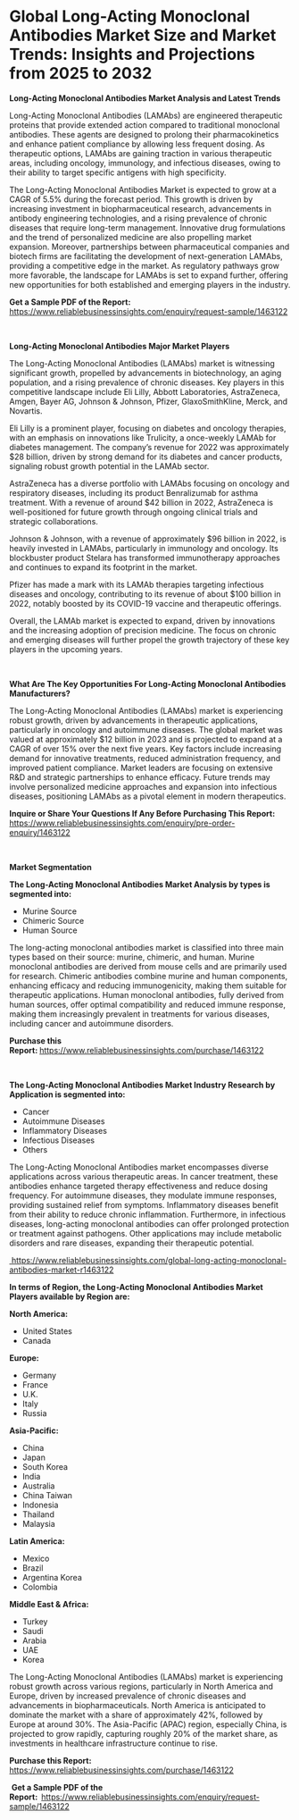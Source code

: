 <p><h1>Global Long-Acting Monoclonal Antibodies Market Size and Market Trends: Insights and Projections from 2025 to 2032</h1></p><p><strong>Long-Acting Monoclonal Antibodies Market Analysis and Latest Trends</strong></p>
<p><p>Long-Acting Monoclonal Antibodies (LAMAbs) are engineered therapeutic proteins that provide extended action compared to traditional monoclonal antibodies. These agents are designed to prolong their pharmacokinetics and enhance patient compliance by allowing less frequent dosing. As therapeutic options, LAMAbs are gaining traction in various therapeutic areas, including oncology, immunology, and infectious diseases, owing to their ability to target specific antigens with high specificity.</p><p>The Long-Acting Monoclonal Antibodies Market is expected to grow at a CAGR of 5.5% during the forecast period. This growth is driven by increasing investment in biopharmaceutical research, advancements in antibody engineering technologies, and a rising prevalence of chronic diseases that require long-term management. Innovative drug formulations and the trend of personalized medicine are also propelling market expansion. Moreover, partnerships between pharmaceutical companies and biotech firms are facilitating the development of next-generation LAMAbs, providing a competitive edge in the market. As regulatory pathways grow more favorable, the landscape for LAMAbs is set to expand further, offering new opportunities for both established and emerging players in the industry.</p></p>
<p><strong>Get a Sample PDF of the Report:&nbsp;</strong> <a href="https://www.reliablebusinessinsights.com/enquiry/request-sample/1463122?utm_campaign=2302&utm_medium=2&utm_source=Github&utm_content=ia&utm_term=13042025&utm_id=long-acting-monoclonal-antibodies">https://www.reliablebusinessinsights.com/enquiry/request-sample/1463122</a></p>
<p>&nbsp;</p>
<p><strong>Long-Acting Monoclonal Antibodies Major Market Players</strong></p>
<p><p>The Long-Acting Monoclonal Antibodies (LAMAbs) market is witnessing significant growth, propelled by advancements in biotechnology, an aging population, and a rising prevalence of chronic diseases. Key players in this competitive landscape include Eli Lilly, Abbott Laboratories, AstraZeneca, Amgen, Bayer AG, Johnson & Johnson, Pfizer, GlaxoSmithKline, Merck, and Novartis.</p><p>Eli Lilly is a prominent player, focusing on diabetes and oncology therapies, with an emphasis on innovations like Trulicity, a once-weekly LAMAb for diabetes management. The company’s revenue for 2022 was approximately $28 billion, driven by strong demand for its diabetes and cancer products, signaling robust growth potential in the LAMAb sector.</p><p>AstraZeneca has a diverse portfolio with LAMAbs focusing on oncology and respiratory diseases, including its product Benralizumab for asthma treatment. With a revenue of around $42 billion in 2022, AstraZeneca is well-positioned for future growth through ongoing clinical trials and strategic collaborations.</p><p>Johnson & Johnson, with a revenue of approximately $96 billion in 2022, is heavily invested in LAMAbs, particularly in immunology and oncology. Its blockbuster product Stelara has transformed immunotherapy approaches and continues to expand its footprint in the market.</p><p>Pfizer has made a mark with its LAMAb therapies targeting infectious diseases and oncology, contributing to its revenue of about $100 billion in 2022, notably boosted by its COVID-19 vaccine and therapeutic offerings.</p><p>Overall, the LAMAb market is expected to expand, driven by innovations and the increasing adoption of precision medicine. The focus on chronic and emerging diseases will further propel the growth trajectory of these key players in the upcoming years.</p></p>
<p>&nbsp;</p>
<p><strong>What Are The Key Opportunities For Long-Acting Monoclonal Antibodies Manufacturers?</strong></p>
<p><p>The Long-Acting Monoclonal Antibodies (LAMAbs) market is experiencing robust growth, driven by advancements in therapeutic applications, particularly in oncology and autoimmune diseases. The global market was valued at approximately $12 billion in 2023 and is projected to expand at a CAGR of over 15% over the next five years. Key factors include increasing demand for innovative treatments, reduced administration frequency, and improved patient compliance. Market leaders are focusing on extensive R&D and strategic partnerships to enhance efficacy. Future trends may involve personalized medicine approaches and expansion into infectious diseases, positioning LAMAbs as a pivotal element in modern therapeutics.</p></p>
<p><strong>Inquire or Share Your Questions If Any Before Purchasing This Report:</strong> <a href="https://www.reliablebusinessinsights.com/enquiry/pre-order-enquiry/1463122?utm_campaign=2302&utm_medium=2&utm_source=Github&utm_content=ia&utm_term=13042025&utm_id=long-acting-monoclonal-antibodies">https://www.reliablebusinessinsights.com/enquiry/pre-order-enquiry/1463122</a></p>
<p>&nbsp;</p>
<p><strong>Market Segmentation</strong></p>
<p><strong>The Long-Acting Monoclonal Antibodies Market Analysis by types is segmented into:</strong></p>
<p><ul><li>Murine Source</li><li>Chimeric Source</li><li>Human Source</li></ul></p>
<p><p>The long-acting monoclonal antibodies market is classified into three main types based on their source: murine, chimeric, and human. Murine monoclonal antibodies are derived from mouse cells and are primarily used for research. Chimeric antibodies combine murine and human components, enhancing efficacy and reducing immunogenicity, making them suitable for therapeutic applications. Human monoclonal antibodies, fully derived from human sources, offer optimal compatibility and reduced immune response, making them increasingly prevalent in treatments for various diseases, including cancer and autoimmune disorders.</p></p>
<p><strong>Purchase this Report:&nbsp;</strong><a href="https://www.reliablebusinessinsights.com/purchase/1463122?utm_campaign=2302&utm_medium=2&utm_source=Github&utm_content=ia&utm_term=13042025&utm_id=long-acting-monoclonal-antibodies">https://www.reliablebusinessinsights.com/purchase/1463122</a></p>
<p>&nbsp;</p>
<p><strong>The Long-Acting Monoclonal Antibodies Market Industry Research by Application is segmented into:</strong></p>
<p><ul><li>Cancer</li><li>Autoimmune Diseases</li><li>Inflammatory Diseases</li><li>Infectious Diseases</li><li>Others</li></ul></p>
<p><p>The Long-Acting Monoclonal Antibodies market encompasses diverse applications across various therapeutic areas. In cancer treatment, these antibodies enhance targeted therapy effectiveness and reduce dosing frequency. For autoimmune diseases, they modulate immune responses, providing sustained relief from symptoms. Inflammatory diseases benefit from their ability to reduce chronic inflammation. Furthermore, in infectious diseases, long-acting monoclonal antibodies can offer prolonged protection or treatment against pathogens. Other applications may include metabolic disorders and rare diseases, expanding their therapeutic potential.</p></p>
<p><a href="https://www.reliablebusinessinsights.com/global-long-acting-monoclonal-antibodies-market-r1463122?utm_campaign=2302&utm_medium=2&utm_source=Github&utm_content=ia&utm_term=13042025&utm_id=long-acting-monoclonal-antibodies">&nbsp;https://www.reliablebusinessinsights.com/global-long-acting-monoclonal-antibodies-market-r1463122</a></p>
<p><strong>In terms of Region, the Long-Acting Monoclonal Antibodies Market Players available by Region are:</strong></p>
<p>
    <p> <strong> North America: </strong>
        <ul>
            <li>United States</li>
            <li>Canada</li>
        </ul>
        </p> 
    <p> <strong> Europe: </strong>
        <ul>
            <li>Germany</li>
            <li>France</li>
            <li>U.K.</li>
            <li>Italy</li>
            <li>Russia</li>
        </ul>
        </p> 
    <p> <strong> Asia-Pacific: </strong>
        <ul>
            <li>China</li>
            <li>Japan</li>
            <li>South Korea</li>
            <li>India</li>
            <li>Australia</li>
            <li>China Taiwan</li>
            <li>Indonesia</li>
            <li>Thailand</li>
            <li>Malaysia</li>
        </ul>
        </p> 
    <p> <strong> Latin America: </strong>
        <ul>
            <li>Mexico</li>
            <li>Brazil</li>
            <li>Argentina Korea</li>
            <li>Colombia</li>
        </ul>
        </p> 
    <p> <strong> Middle East & Africa: </strong>
        <ul>
            <li>Turkey</li>
            <li>Saudi</li>
            <li>Arabia</li>
            <li>UAE</li>
            <li>Korea</li>
        </ul>
    </p>
    </p>
<p><p>The Long-Acting Monoclonal Antibodies (LAMAbs) market is experiencing robust growth across various regions, particularly in North America and Europe, driven by increased prevalence of chronic diseases and advancements in biopharmaceuticals. North America is anticipated to dominate the market with a share of approximately 42%, followed by Europe at around 30%. The Asia-Pacific (APAC) region, especially China, is projected to grow rapidly, capturing roughly 20% of the market share, as investments in healthcare infrastructure continue to rise.</p></p>
<p><strong>Purchase this Report: </strong><a href="https://www.reliablebusinessinsights.com/purchase/1463122?utm_campaign=2302&utm_medium=2&utm_source=Github&utm_content=ia&utm_term=13042025&utm_id=long-acting-monoclonal-antibodies">https://www.reliablebusinessinsights.com/purchase/1463122</a></p>
<p>&nbsp;<strong>Get a Sample PDF of the Report:&nbsp;&nbsp;</strong><a href="https://www.reliablebusinessinsights.com/enquiry/request-sample/1463122?utm_campaign=2302&utm_medium=2&utm_source=Github&utm_content=ia&utm_term=13042025&utm_id=long-acting-monoclonal-antibodies">https://www.reliablebusinessinsights.com/enquiry/request-sample/1463122</a></p>
<p><strong></strong></p>
<p><p></p><p></p><p></p></p>